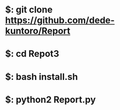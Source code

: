 
# $: git clone https://github.com/dede-kuntoro/Report
# $: cd Repot3
# $: bash install.sh
# $: python2 Report.py


